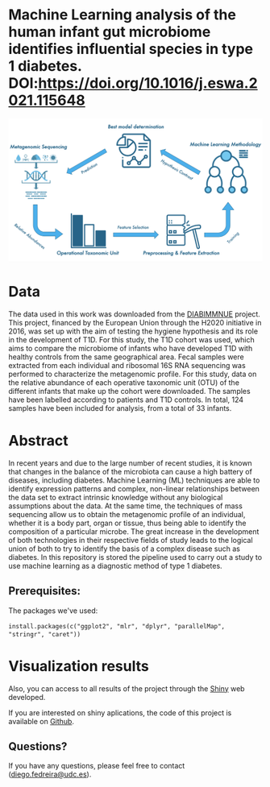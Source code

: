 # Machine Learning analysis of the human infant gut microbiome identifies influential species in type 1 diabetes. DOI:https://doi.org/10.1016/j.eswa.2021.115648

![alt text](https://github.com/DiegoFE94/MLMetaGenomics/blob/master/GraphicalAbstract.png)


# Data
The data used in this work was downloaded from the [DIABIMMNUE](https://diabimmune.broadinstitute.org/diabimmune) project. This project, financed by the European Union through the H2020 initiative in 2016, was set up with the aim of testing the hygiene hypothesis and its role in the development of T1D. For this study, the T1D cohort was used, which aims to compare the microbiome of infants who have developed T1D with healthy controls from the same geographical area. Fecal samples were extracted from each individual and ribosomal 16S RNA sequencing was performed to characterize the metagenomic profile. For this study, data on the relative abundance of each operative taxonomic unit (OTU) of the different infants that make up the cohort were downloaded. The samples have been labelled according to patients and T1D controls. In total, 124 samples have been included for analysis, from a total of 33 infants.

# Abstract
In recent years and due to the large number of recent studies, it is known that changes in the balance of the microbiota can cause a high battery of diseases, including diabetes. Machine Learning (ML) techniques are able to identify expression patterns and complex, non-linear relationships between the data set to extract intrinsic knowledge without any biological assumptions about the data. At the same time, the techniques of mass sequencing allow us to obtain the metagenomic profile of an individual, whether it is a body part, organ or tissue, thus being able to identify the composition of a particular microbe. The great increase in the development of both technologies in their respective fields of study leads to the logical union of both to try to identify the basis of a complex disease such as diabetes. In this repository is stored the pipeline used to carry out a study to use machine learning as a diagnostic method of type 1 diabetes.


## Prerequisites:

The packages we've used:

```{r}
install.packages(c("ggplot2", "mlr", "dplyr", "parallelMap", "stringr", "caret"))
```


# Visualization results
Also, you can access to all results of the project through the [Shiny](https://diegofedreira.shinyapps.io/shinyapp/) web developed.

If you are interested on shiny aplications, the code of this project is available on [Github](https://github.com/DiegoFE94/ShinyMLMetagenomics).

## Questions?
If you have any questions, please feel free to contact (diego.fedreira@udc.es).

